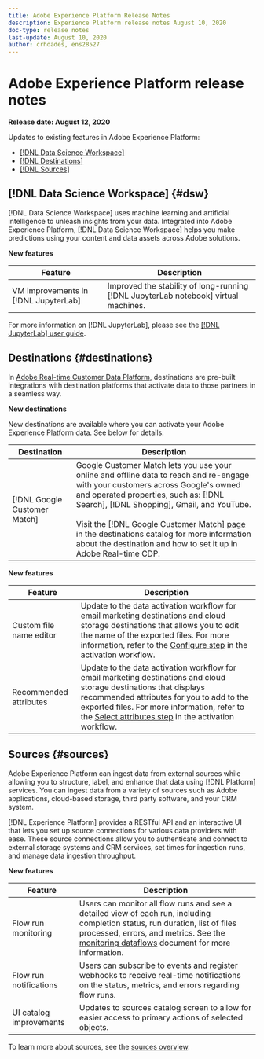 ```yaml
---
title: Adobe Experience Platform Release Notes
description: Experience Platform release notes August 10, 2020
doc-type: release notes
last-update: August 10, 2020
author: crhoades, ens28527
---
```


# Adobe Experience Platform release notes 

**Release date: August 12, 2020**

Updates to existing features in Adobe Experience Platform:

- [[!DNL Data Science Workspace]](#dsw)
- [[!DNL Destinations]](#destinations)  
- [[!DNL Sources]](#sources)

## [!DNL Data Science Workspace] {#dsw}

[!DNL Data Science Workspace] uses machine learning and artificial intelligence to unleash insights from your data. Integrated into Adobe Experience Platform, [!DNL Data Science Workspace] helps you make predictions using your content and data assets across Adobe solutions.

**New features**

| Feature | Description |
| ------- | ----------- |
| VM improvements in [!DNL JupyterLab] | Improved the stability of long-running [!DNL JupyterLab notebook] virtual machines. |

For more information on [!DNL JupyterLab], please see the [[!DNL JupyterLab] user guide](../../data-science-workspace/jupyterlab/overview.md).

## Destinations {#destinations}

In [Adobe Real-time Customer Data Platform](../../rtcdp/overview.md), destinations are pre-built integrations with destination platforms that activate data to those partners in a seamless way.

**New destinations**

New destinations are available where you can activate your Adobe Experience Platform data. See below for details:

|Destination | Description|
|--- | ---|
|[!DNL Google Customer Match] | Google Customer Match lets you use your online and offline data to reach and re-engage with your customers across Google's owned and operated properties, such as: [!DNL Search], [!DNL Shopping], Gmail, and YouTube. <br><br> Visit the [!DNL Google Customer Match] [page](/help/rtcdp/destinations/google-customer-match-destination.md) in the destinations catalog for more information about the destination and how to set it up in Adobe Real-time CDP.|

**New features**

|Feature | Description|
|------- | -----------|
|Custom file name editor | Update to the data activation workflow for email marketing destinations and cloud storage destinations that allows you to edit the name of the exported files. For more information, refer to the [ Configure step](/help/rtcdp/destinations/activate-destinations.md#configure) in the activation workflow.|
|Recommended attributes | Update to the data activation workflow for email marketing destinations and cloud storage destinations that displays recommended attributes for you to add to the exported files. For more information, refer to the [Select attributes step](/help/rtcdp/destinations/activate-destinations.md#select-attributes) in the activation workflow.|

## Sources {#sources}

Adobe Experience Platform can ingest data from external sources while allowing you to structure, label, and enhance that data using [!DNL Platform] services. You can ingest data from a variety of sources such as Adobe applications, cloud-based storage, third party software, and your CRM system.

[!DNL Experience Platform] provides a RESTful API and an interactive UI that lets you set up source connections for various data providers with ease. These source connections allow you to authenticate and connect to external storage systems and CRM services, set times for ingestion runs, and manage data ingestion throughput.

**New features**

| Feature | Description |
| ------- | ----------- |
| Flow run monitoring | Users can monitor all flow runs and see a detailed view of each run, including completion status, run duration, list of files processed, errors, and metrics. See the [monitoring dataflows](../../sources/tutorials/ui/monitor.md) document for more information. |
| Flow run notifications | Users can subscribe to events and register webhooks to receive real-time notifications on the status, metrics, and errors regarding flow runs. |
| UI catalog improvements | Updates to sources catalog screen to allow for easier access to primary actions of selected objects. |

To learn more about sources, see the [sources overview](../../sources/home.md).
